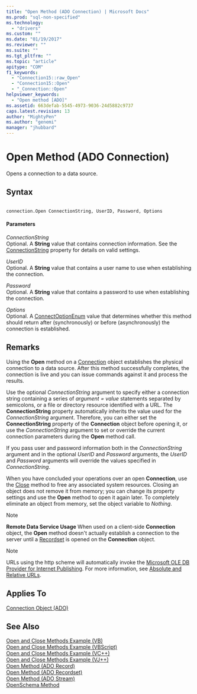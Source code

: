 ```yaml
---
title: "Open Method (ADO Connection) | Microsoft Docs"
ms.prod: "sql-non-specified"
ms.technology:
  - "drivers"
ms.custom: ""
ms.date: "01/19/2017"
ms.reviewer: ""
ms.suite: ""
ms.tgt_pltfrm: ""
ms.topic: "article"
apitype: "COM"
f1_keywords: 
  - "Connection15::raw_Open"
  - "Connection15::Open"
  - "_Connection::Open"
helpviewer_keywords: 
  - "Open method [ADO]"
ms.assetid: 663defab-5545-4973-9036-24d5882c9737
caps.latest.revision: 13
author: "MightyPen"
ms.author: "genemi"
manager: "jhubbard"
---
```

# Open Method (ADO Connection)
Opens a connection to a data source.  
  
## Syntax  
  
```  
  
connection.Open ConnectionString, UserID, Password, Options  
```  
  
#### Parameters  
 *ConnectionString*  
 Optional. A **String** value that contains connection information. See the [ConnectionString](../../../ado/reference/ado-api/connectionstring-property-ado.md) property for details on valid settings.  
  
 *UserID*  
 Optional. A **String** value that contains a user name to use when establishing the connection.  
  
 *Password*  
 Optional. A **String** value that contains a password to use when establishing the connection.  
  
 *Options*  
 Optional. A [ConnectOptionEnum](../../../ado/reference/ado-api/connectoptionenum.md) value that determines whether this method should return after (synchronously) or before (asynchronously) the connection is established.  
  
## Remarks  
 Using the **Open** method on a [Connection](../../../ado/reference/ado-api/connection-object-ado.md) object establishes the physical connection to a data source. After this method successfully completes, the connection is live and you can issue commands against it and process the results.  
  
 Use the optional *ConnectionString* argument to specify either a connection string containing a series of *argument* *= value* statements separated by semicolons, or a file or directory resource identified with a URL. The **ConnectionString** property automatically inherits the value used for the *ConnectionString* argument. Therefore, you can either set the **ConnectionString** property of the **Connection** object before opening it, or use the *ConnectionString* argument to set or override the current connection parameters during the **Open** method call.  
  
 If you pass user and password information both in the *ConnectionString* argument and in the optional *UserID* and *Password* arguments, the *UserID* and *Password* arguments will override the values specified in *ConnectionString*.  
  
 When you have concluded your operations over an open **Connection**, use the [Close](../../../ado/reference/ado-api/close-method-ado.md) method to free any associated system resources. Closing an object does not remove it from memory; you can change its property settings and use the **Open** method to open it again later. To completely eliminate an object from memory, set the object variable to *Nothing*.  
  
> [!NOTE]
>  **Remote Data Service Usage** When used on a client-side **Connection** object, the **Open** method doesn't actually establish a connection to the server until a [Recordset](../../../ado/reference/ado-api/recordset-object-ado.md) is opened on the **Connection** object.  
  
> [!NOTE]
>  URLs using the http scheme will automatically invoke the [Microsoft OLE DB Provider for Internet Publishing](../../../ado/guide/appendixes/microsoft-ole-db-provider-for-internet-publishing.md). For more information, see [Absolute and Relative URLs](../../../ado/guide/data/absolute-and-relative-urls.md).  
  
## Applies To  
 [Connection Object (ADO)](../../../ado/reference/ado-api/connection-object-ado.md)  
  
## See Also  
 [Open and Close Methods Example (VB)](../../../ado/reference/ado-api/open-and-close-methods-example-vb.md)   
 [Open and Close Methods Example (VBScript)](../../../ado/reference/ado-api/open-and-close-methods-example-vbscript.md)   
 [Open and Close Methods Example (VC++)](../../../ado/reference/ado-api/open-and-close-methods-example-vc.md)   
 [Open and Close Methods Example (VJ++)](../../../ado/reference/ado-api/open-and-close-methods-example-vj.md)   
 [Open Method (ADO Record)](../../../ado/reference/ado-api/open-method-ado-record.md)   
 [Open Method (ADO Recordset)](../../../ado/reference/ado-api/open-method-ado-recordset.md)   
 [Open Method (ADO Stream)](../../../ado/reference/ado-api/open-method-ado-stream.md)   
 [OpenSchema Method](../../../ado/reference/ado-api/openschema-method.md)